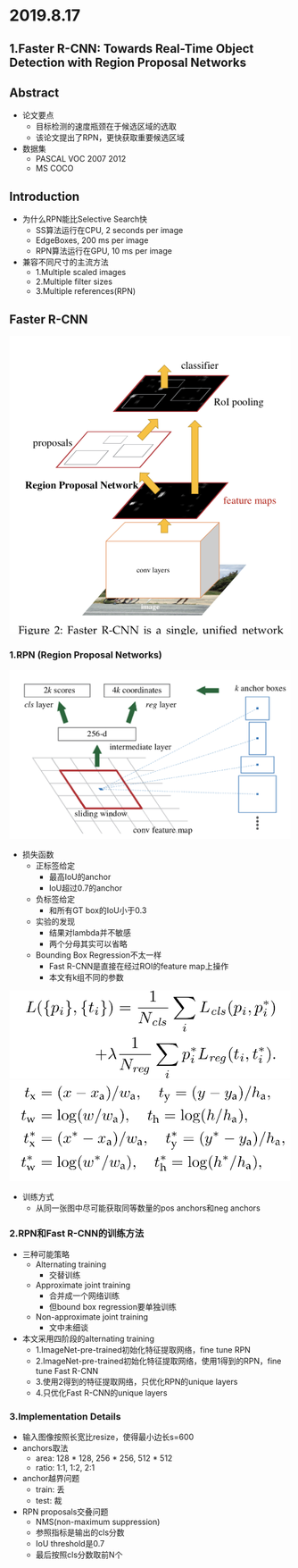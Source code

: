 
# 2019.8.17
## 1.Faster R-CNN: Towards Real-Time Object Detection with Region Proposal Networks
## Abstract
- 论文要点
    - 目标检测的速度瓶颈在于候选区域的选取
    - 该论文提出了RPN，更快获取重要候选区域
- 数据集
    - PASCAL VOC 2007 2012
    - MS COCO
## Introduction
- 为什么RPN能比Selective Search快
    - SS算法运行在CPU, 2 seconds per image
    - EdgeBoxes, 200 ms per image
    - RPN算法运行在GPU, 10 ms per image
- 兼容不同尺寸的主流方法
    - 1.Multiple scaled images
    - 2.Multiple filter sizes
    - 3.Multiple references(RPN)
## Faster R-CNN

<img src='pictures/1_1.png'>

### 1.RPN (Region Proposal Networks)

<img src='pictures/1_2.png'>

- 损失函数
    - 正标签给定
        - 最高IoU的anchor
        - IoU超过0.7的anchor
    - 负标签给定
        - 和所有GT box的IoU小于0.3
    - 实验的发现
        - 结果对lambda并不敏感
        - 两个分母其实可以省略
    - Bounding Box Regression不太一样
        - Fast R-CNN是直接在经过ROI的feature map上操作
        - 本文有k组不同的参数

<img src='pictures/1_3.png'>

<img src='pictures/1_4.png'>

- 训练方式
    - 从同一张图中尽可能获取同等数量的pos anchors和neg anchors

### 2.RPN和Fast R-CNN的训练方法
- 三种可能策略
    - Alternating training
        - 交替训练
    - Approximate joint training
        - 合并成一个网络训练
        - 但bound box regression要单独训练
    - Non-approximate joint training
        - 文中未细谈
- 本文采用四阶段的alternating training
    - 1.ImageNet-pre-trained初始化特征提取网络，fine tune RPN
    - 2.ImageNet-pre-trained初始化特征提取网络，使用1得到的RPN，fine tune Fast R-CNN
    - 3.使用2得到的特征提取网络，只优化RPN的unique layers
    - 4.只优化Fast R-CNN的unique layers

### 3.Implementation Details
- 输入图像按照长宽比resize，使得最小边长s=600
- anchors取法
    - area: 128 * 128, 256 * 256, 512 * 512
    - ratio: 1:1, 1:2, 2:1
- anchor越界问题
    - train: 丢
    - test: 裁
- RPN proposals交叠问题
    - NMS(non-maximum suppression)
    - 参照指标是输出的cls分数
    - IoU threshold是0.7
    - 最后按照cls分数取前N个
